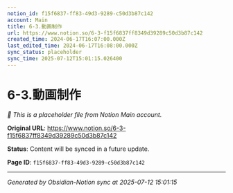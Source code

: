 ```yaml
---
notion_id: f15f6837-ff83-49d3-9289-c50d3b87c142
account: Main
title: 6-3.動画制作
url: https://www.notion.so/6-3-f15f6837ff8349d39289c50d3b87c142
created_time: 2024-06-17T16:07:00.000Z
last_edited_time: 2024-06-17T16:08:00.000Z
sync_status: placeholder
sync_time: 2025-07-12T15:01:15.026400
---
```


# 6-3.動画制作

*🔄 This is a placeholder file from Notion Main account.*

**Original URL**: https://www.notion.so/6-3-f15f6837ff8349d39289c50d3b87c142

**Status**: Content will be synced in a future update.

**Page ID**: `f15f6837-ff83-49d3-9289-c50d3b87c142`

---

*Generated by Obsidian-Notion sync at 2025-07-12 15:01:15*
